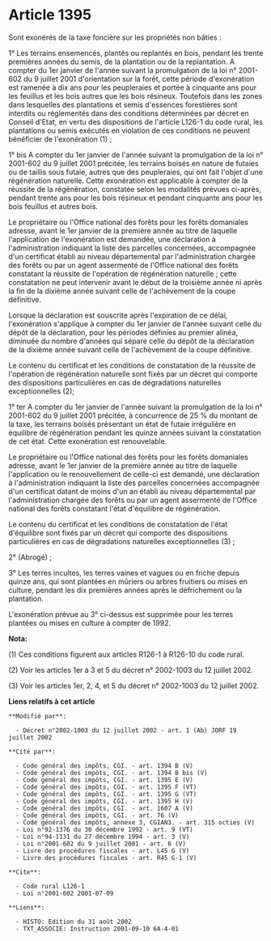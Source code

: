 # Article 1395

Sont exonérés de la taxe foncière sur les propriétés non bâties :

1° Les terrains ensemencés, plantés ou replantés en bois, pendant les trente premières années du semis, de la plantation ou
de la replantation. A compter du 1er janvier de l'année suivant la promulgation de la loi n° 2001-602 du 9 juillet 2001
d'orientation sur la forêt, cette période d'exonération est ramenée à dix ans pour les peupleraies et portée à cinquante ans
pour les feuillus et les bois autres que les bois résineux. Toutefois dans les zones dans lesquelles des plantations et semis
d'essences forestières sont interdits ou réglementés dans des conditions déterminées par décret en Conseil d'Etat, en vertu
des dispositions de l'article L126-1 du code rural, les plantations ou semis exécutés en violation de ces conditions ne
peuvent bénéficier de l'exonération (1) ;

1° bis A compter du 1er janvier de l'année suivant la promulgation de la loi n° 2001-602 du 9 juillet 2001 précitée, les
terrains boisés en nature de futaies ou de taillis sous futaie, autres que des peupleraies, qui ont fait l'objet d'une
régénération naturelle. Cette exonération est applicable à compter de la réussite de la régénération, constatée selon les
modalités prévues ci-après, pendant trente ans pour les bois résineux et pendant cinquante ans pour les bois feuillus et
autres bois.

Le propriétaire ou l'Office national des forêts pour les forêts domaniales adresse, avant le 1er janvier de la première année
au titre de laquelle l'application de l'exonération est demandée, une déclaration à l'administration indiquant la liste des
parcelles concernées, accompagnée d'un certificat établi au niveau départemental par l'administration chargée des forêts ou
par un agent assermenté de l'Office national des forêts constatant la réussite de l'opération de régénération naturelle ;
cette constatation ne peut intervenir avant le début de la troisième année ni après la fin de la dixième année suivant celle
de l'achèvement de la coupe définitive.

Lorsque la déclaration est souscrite après l'expiration de ce délai, l'exonération s'applique à compter du 1er janvier de
l'année suivant celle du dépôt de la déclaration, pour les périodes définies au premier alinéa, diminuée du nombre d'années
qui sépare celle du dépôt de la déclaration de la dixième année suivant celle de l'achèvement de la coupe définitive.

Le contenu du certificat et les conditions de constatation de la réussite de l'opération de régénération naturelle sont fixés
par un décret qui comporte des dispositions particulières en cas de dégradations naturelles exceptionnelles (2);

1° ter A compter du 1er janvier de l'année suivant la promulgation de la loi n° 2001-602 du 9 juillet 2001 précitée, à
concurrence de 25  % du montant de la taxe, les terrains boisés présentant un état de futaie irrégulière en équilibre de
régénération pendant les quinze années suivant la constatation de cet état. Cette exonération est renouvelable.

Le propriétaire ou l'Office national des forêts pour les forêts domaniales adresse, avant le 1er janvier de la première année
au titre de laquelle l'application ou le renouvellement de celle-ci est demandé, une déclaration à l'administration indiquant
la liste des parcelles concernées accompagnée d'un certificat datant de moins d'un an établi au niveau départemental par
l'administration chargée des forêts ou par un agent assermenté de l'Office national des forêts constatant l'état d'équilibre
de régénération.

Le contenu du certificat et les conditions de constatation de l'état d'équilibre sont fixés par un décret qui comporte des
dispositions particulières en cas de dégradations naturelles exceptionnelles (3) ;

2° (Abrogé) ;

3° Les terres incultes, les terres vaines et vagues ou en friche depuis quinze ans, qui sont plantées en mûriers ou arbres
fruitiers ou mises en culture, pendant les dix premières années après le défrichement ou la plantation.

L'exonération prévue au 3° ci-dessus est supprimée pour les terres plantées ou mises en culture à compter de 1992.

**Nota:**

(1) Ces conditions figurent aux articles R126-1 à R126-10 du code rural.

(2) Voir les articles 1er à 3 et 5 du décret n° 2002-1003 du 12 juillet 2002.

(3) Voir les articles 1er, 2, 4, et 5 du décret n° 2002-1003 du 12 juillet 2002.

**Liens relatifs à cet article**

	**Modifié par**:

	  - Décret n°2002-1003 du 12 juillet 2002 - art. 1 (Ab) JORF 19 juillet 2002

	**Cité par**:

	  - Code général des impôts, CGI. - art. 1394 B (V)
	  - Code général des impôts, CGI. - art. 1394 B bis (V)
	  - Code général des impôts, CGI. - art. 1395 E (V)
	  - Code général des impôts, CGI. - art. 1395 F (VT)
	  - Code général des impôts, CGI. - art. 1395 G (VT)
	  - Code général des impôts, CGI. - art. 1395 H (V)
	  - Code général des impôts, CGI. - art. 1607 A (V)
	  - Code général des impôts, CGI. - art. 76 (V)
	  - Code général des impôts, annexe 3, CGIAN3. - art. 315 octies (V)
	  - Loi n°92-1376 du 30 décembre 1992 - art. 9 (VT)
	  - Loi n°94-1131 du 27 décembre 1994 - art. 3 (V)
	  - Loi n°2001-602 du 9 juillet 2001 - art. 6 (V)
	  - Livre des procédures fiscales - art. L45 G (V)
	  - Livre des procédures fiscales - art. R45 G-1 (V)

	**Cite**:

	  - Code rural L126-1
	  - Loi n°2001-602 2001-07-09

	**Liens**:

	  - HISTO: Edition du 31 août 2002
	  - TXT_ASSOCIE: Instruction 2001-09-10 6A-4-01

